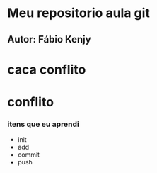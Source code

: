 # Meu repositorio aula git
## Autor: Fábio Kenjy
# caca conflito
# conflito
<h3> itens que eu aprendi </h3>

<ul>
    <li>init</li>
    <li>add</li>
    <li>commit</li>
    <li>push</li>    
<ul>
